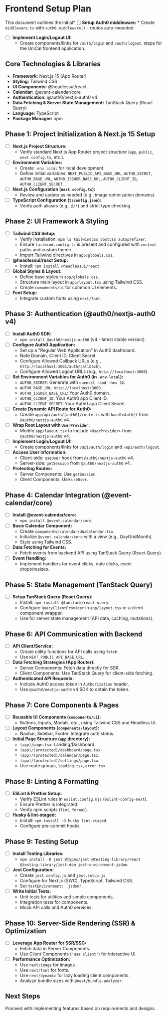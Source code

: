 # Frontend Setup Plan

This document outlines the initial*   [ ] **Setup Auth0 middleware:**
    *   Create `middleware.ts` with `auth0.middleware()` - routes auto-mounted.
*   [ ] **Implement Login/Logout UI:**
    *   Create components/links for `/auth/login` and `/auth/logout`. steps for the UniCal frontend application.

## Core Technologies & Libraries

*   **Framework:** Next.js 15 (App Router)
*   **Styling:** Tailwind CSS
*   **UI Components:** @headlessui/react
*   **Calendar:** @event-calendar/core
*   **Authentication:** @auth0/nextjs-auth0 v4
*   **Data Fetching & Server State Management:** TanStack Query (React Query)
*   **Language:** TypeScript
*   **Package Manager:** npm

## Phase 1: Project Initialization & Next.js 15 Setup

*   [ ] **Next.js Project Structure:**
    *   Verify standard Next.js App Router project structure (`app`, `public`, `next.config.ts`, etc.).
*   [ ] **Environment Variables:**
    *   Create `.env.local` for local development.
    *   Define initial variables: `NEXT_PUBLIC_API_BASE_URL`, `AUTH0_SECRET`, `AUTH0_BASE_URL`, `AUTH0_ISSUER_BASE_URL`, `AUTH0_CLIENT_ID`, `AUTH0_CLIENT_SECRET`.
*   [ ] **Next.js Configuration (`next.config.ts`):**
    *   Review and update as needed (e.g., image optimization domains).
*   [ ] **TypeScript Configuration (`tsconfig.json`):**
    *   Verify path aliases (e.g., `@/*`) and strict type checking.

## Phase 2: UI Framework & Styling

*   [ ] **Tailwind CSS Setup:**
    *   Verify installation: `npm ls tailwindcss postcss autoprefixer`.
    *   Ensure `tailwind.config.ts` is present and configured with `content` paths and custom theme.
    *   Import Tailwind directives in `app/globals.css`.
*   [ ] **@headlessui/react Setup:**
    *   Install: `npm install @headlessui/react`.
*   [ ] **Global Styles & Layout:**
    *   Define base styles in `app/globals.css`.
    *   Structure main layout in `app/layout.tsx` using Tailwind CSS.
    *   Create `components/ui` for common UI elements.
*   [ ] **Font Setup:**
    *   Integrate custom fonts using `next/font`.

## Phase 3: Authentication (@auth0/nextjs-auth0 v4)

*   [ ] **Install Auth0 SDK:**
    *   `npm install @auth0/nextjs-auth0` (v4 - latest stable version).
*   [ ] **Configure Auth0 Application:**
    *   Set up a "Regular Web Application" in Auth0 dashboard.
    *   Note Domain, Client ID, Client Secret.
    *   Configure Allowed Callback URLs (e.g., `http://localhost:3001/auth/callback`).
    *   Configure Allowed Logout URLs (e.g., `http://localhost:3000`).
*   [ ] **Set Environment Variables for Auth0 (in `.env.local`):**
    *   `AUTH0_SECRET`: Generate with `openssl rand -hex 32`.
    *   `AUTH0_BASE_URL`: `http://localhost:3000`.
    *   `AUTH0_ISSUER_BASE_URL`: Your Auth0 domain.
    *   `AUTH0_CLIENT_ID`: Your Auth0 app Client ID.
    *   `AUTH0_CLIENT_SECRET`: Your Auth0 app Client Secret.
*   [ ] **Create Dynamic API Route for Auth0:**
    *   Create `app/api/auth/[auth0]/route.ts` with `handleAuth()` from `@auth0/nextjs-auth0` v4.
*   [ ] **Wrap Root Layout with `UserProvider`:**
    *   Modify `app/layout.tsx` to include `<UserProvider>` from `@auth0/nextjs-auth0` v4.
*   [ ] **Implement Login/Logout UI:**
    *   Create components/links for `/api/auth/login` and `/api/auth/logout`.
*   [ ] **Access User Information:**
    *   Client-side: `useUser` hook from `@auth0/nextjs-auth0` v4.
    *   Server-side: `getSession` from `@auth0/nextjs-auth0` v4.
*   [ ] **Protecting Routes:**
    *   Server Components: Use `getSession`.
    *   Client Components: Use `useUser`.

## Phase 4: Calendar Integration (@event-calendar/core)

*   [ ] **Install @event-calendar/core:**
    *   `npm install @event-calendar/core`.
*   [ ] **Basic Calendar Component:**
    *   Create `components/calendar/UniCalendar.tsx`.
    *   Initialize `@event-calendar/core` with a view (e.g., DayGridMonth).
    *   Style using Tailwind CSS.
*   [ ] **Data Fetching for Events:**
    *   Fetch events from backend API using TanStack Query (React Query).
*   [ ] **Event Handling:**
    *   Implement handlers for event clicks, date clicks, event drops/resizes.

## Phase 5: State Management (TanStack Query)

*   [ ] **Setup TanStack Query (React Query):**
    *   Install: `npm install @tanstack/react-query`.
    *   Configure `QueryClientProvider` in `app/layout.tsx` or a client component wrapper.
    *   Use for server state management (API data, caching, mutations).

## Phase 6: API Communication with Backend

*   [ ] **API Client/Service:**
    *   Create utility functions for API calls using `fetch`.
    *   Use `NEXT_PUBLIC_API_BASE_URL`.
*   [ ] **Data Fetching Strategies (App Router):**
    *   Server Components: Fetch data directly for SSR.
    *   Client Components: Use TanStack Query for client-side fetching.
*   [ ] **Authenticated API Requests:**
    *   Include Auth0 access token in `Authorization` header.
    *   Use `@auth0/nextjs-auth0` v4 SDK to obtain the token.

## Phase 7: Core Components & Pages

*   [ ] **Reusable UI Components (`components/ui`):**
    *   Buttons, Inputs, Modals, etc., using Tailwind CSS and Headless UI.
*   [ ] **Layout Components (`components/layout`):**
    *   Navbar, Sidebar, Footer. Integrate auth status.
*   [ ] **Initial Page Structure (`app` directory):**
    *   `(app)/page.tsx`: Landing/Dashboard.
    *   `(app)/(protected)/dashboard/page.tsx`.
    *   `(app)/(protected)/calendar/page.tsx`.
    *   `(app)/(protected)/settings/page.tsx`.
    *   Use route groups, `loading.tsx`, `error.tsx`.

## Phase 8: Linting & Formatting

*   [ ] **ESLint & Prettier Setup:**
    *   Verify ESLint rules in `eslint.config.mjs` (`eslint-config-next`).
    *   Ensure Prettier is integrated.
    *   Verify npm scripts (`lint`, `format`).
*   [ ] **Husky & lint-staged:**
    *   Install: `npm install -D husky lint-staged`.
    *   Configure pre-commit hooks.

## Phase 9: Testing Setup

*   [ ] **Install Testing Libraries:**
    *   `npm install -D jest @types/jest @testing-library/react @testing-library/jest-dom jest-environment-jsdom`.
*   [ ] **Jest Configuration:**
    *   Create `jest.config.js` and `jest.setup.js`.
    *   Configure for Next.js (SWC), TypeScript, Tailwind CSS.
    *   Set `testEnvironment: 'jsdom'`.
*   [ ] **Write Initial Tests:**
    *   Unit tests for utilities and simple components.
    *   Integration tests for components.
    *   Mock API calls and Auth0 services.

## Phase 10: Server-Side Rendering (SSR) & Optimization

*   [ ] **Leverage App Router for SSR/SSG:**
    *   Fetch data in Server Components.
    *   Use Client Components (`'use client'`) for interactive UI.
*   [ ] **Performance Optimization:**
    *   Use `next/image` for images.
    *   Use `next/font` for fonts.
    *   Use `next/dynamic` for lazy loading client components.
    *   Analyze bundle sizes with `@next/bundle-analyzer`.

## Next Steps

Proceed with implementing features based on requirements and designs.

